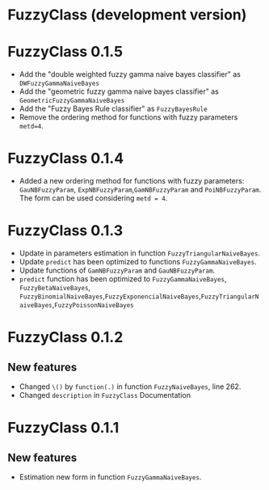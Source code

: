# FuzzyClass (development version)

# FuzzyClass 0.1.5

- Add the "double weighted fuzzy gamma naive bayes classifier" as `DWFuzzyGammaNaiveBayes`
- Add the "geometric fuzzy gamma naive bayes classifier" as `GeometricFuzzyGammaNaiveBayes`
- Add the "Fuzzy Bayes Rule classifier" as `FuzzyBayesRule`
- Remove the ordering method for functions with fuzzy parameters `metd=4`.

# FuzzyClass 0.1.4

- Added a new ordering method for functions with fuzzy parameters: `GauNBFuzzyParam`, `ExpNBFuzzyParam`,`GamNBFuzzyParam` and `PoiNBFuzzyParam`. The form can be used considering `metd = 4`.

# FuzzyClass 0.1.3

- Update in parameters estimation in function `FuzzyTriangularNaiveBayes`.
- Update `predict` has been optimized to functions `FuzzyGammaNaiveBayes`.
- Update functions of `GamNBFuzzyParam` and `GauNBFuzzyParam`.
- `predict` function has been optimized to `FuzzyGammaNaiveBayes`, `FuzzyBetaNaiveBayes`, `FuzzyBinomialNaiveBayes`,`FuzzyExponencialNaiveBayes`,`FuzzyTriangularNaiveBayes`,`FuzzyPoissonNaiveBayes`

# FuzzyClass 0.1.2

## New features

- Changed `\()` by `function(.)` in function `FuzzyNaiveBayes`, line 262.
- Changed `description` in `FuzzyClass` Documentation



# FuzzyClass 0.1.1

## New features

- Estimation new form in function `FuzzyGammaNaiveBayes`.

